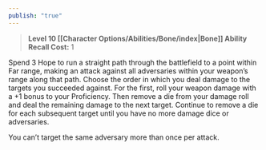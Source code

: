 ```yaml
---
publish: "true"
---
```

> **Level 10 [[Character Options/Abilities/Bone/index|Bone]] Ability**
> **Recall Cost:** 1

Spend 3 Hope to run a straight path through the battlefield to a point within Far range, making an attack against all adversaries within your weapon’s range along that path. Choose the order in which you deal damage to the targets you succeeded against. For the first, roll your weapon damage with a +1 bonus to your Proficiency. Then remove a die from your damage roll and deal the remaining damage to the next target. Continue to remove a die for each subsequent target until you have no more damage dice or adversaries.

You can’t target the same adversary more than once per attack.
